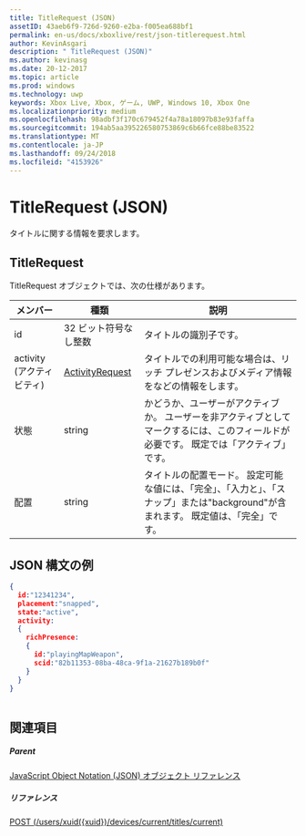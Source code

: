 ```yaml
---
title: TitleRequest (JSON)
assetID: 43aeb6f9-726d-9260-e2ba-f005ea688bf1
permalink: en-us/docs/xboxlive/rest/json-titlerequest.html
author: KevinAsgari
description: " TitleRequest (JSON)"
ms.author: kevinasg
ms.date: 20-12-2017
ms.topic: article
ms.prod: windows
ms.technology: uwp
keywords: Xbox Live, Xbox, ゲーム, UWP, Windows 10, Xbox One
ms.localizationpriority: medium
ms.openlocfilehash: 98adbf3f170c679452f4a78a18097b83e93faffa
ms.sourcegitcommit: 194ab5aa395226580753869c6b66fce88be83522
ms.translationtype: MT
ms.contentlocale: ja-JP
ms.lasthandoff: 09/24/2018
ms.locfileid: "4153926"
---
```

# <a name="titlerequest-json"></a>TitleRequest (JSON)
タイトルに関する情報を要求します。 
<a id="ID4EN"></a>

 
## <a name="titlerequest"></a>TitleRequest
 
TitleRequest オブジェクトでは、次の仕様があります。
 
| メンバー| 種類| 説明| 
| --- | --- | --- | 
| id| 32 ビット符号なし整数| タイトルの識別子です。| 
| activity (アクティビティ)| [ActivityRequest](json-activityrequest.md)| タイトルでの利用可能な場合は、リッチ プレゼンスおよびメディア情報をなどの情報をします。| 
| 状態| string| かどうか、ユーザーがアクティブか。 ユーザーを非アクティブとしてマークするには、このフィールドが必要です。 既定では「アクティブ」です。| 
| 配置| string| タイトルの配置モード。 設定可能な値には、「完全」、「入力と」、「スナップ」または"background"が含まれます。 既定値は、「完全」です。| 
  
<a id="ID4EJC"></a>

 
## <a name="sample-json-syntax"></a>JSON 構文の例
 

```json
{
  id:"12341234",
  placement:"snapped",
  state:"active",
  activity:
  {
    richPresence:
    {
      id:"playingMapWeapon",
      scid:"82b11353-08ba-48ca-9f1a-21627b189b0f"
    }
  }
}
    
```

  
<a id="ID4ESC"></a>

 
## <a name="see-also"></a>関連項目
 
<a id="ID4EUC"></a>

 
##### <a name="parent"></a>Parent 

[JavaScript Object Notation (JSON) オブジェクト リファレンス](atoc-xboxlivews-reference-json.md)

  
<a id="ID4E5C"></a>

 
##### <a name="reference"></a>リファレンス 

[POST (/users/xuid({xuid})/devices/current/titles/current)](../uri/presence/uri-usersxuiddevicescurrenttitlescurrentpost.md)

   